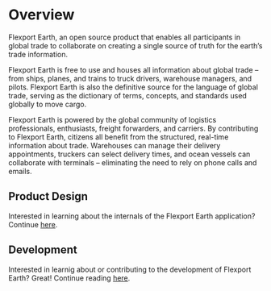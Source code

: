 # Overview

Flexport Earth, an open source product that enables all participants in global trade to collaborate on creating a single source of truth for the earth’s trade information.

Flexport Earth is free to use and houses all information about global trade – from ships, planes, and trains to truck drivers, warehouse managers, and pilots. Flexport Earth is also the definitive source for the language of global trade, serving as the dictionary of terms, concepts, and standards used globally to move cargo.

Flexport Earth is powered by the global community of logistics professionals, enthusiasts, freight forwarders, and carriers. By contributing to Flexport Earth, citizens all benefit from the structured, real-time information about trade. Warehouses can manage their delivery appointments, truckers can select delivery times, and ocean vessels can collaborate with terminals – eliminating the need to rely on phone calls and emails.

## Product Design

Interested in learning about the internals of the Flexport Earth application? Continue [here](./product/docs).

## Development

Interested in learnig about or contributing to the development of Flexport Earth? Great! Continue reading [here](./dev/docs).
